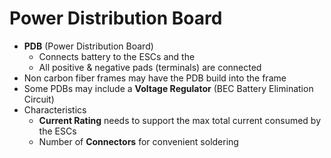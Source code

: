 
# Power Distribution Board

* **PDB** (Power Distribution Board) 
  - Connects battery to the ESCs and the
  - All positive & negative pads (terminals) are connected
* Non carbon fiber frames may have the PDB build into the frame
* Some PDBs may include a **Voltage Regulator** (BEC Battery Elimination Circuit)
* Characteristics
  - **Current Rating** needs to support the max total current consumed by the ESCs
  - Number of **Connectors** for convenient soldering
